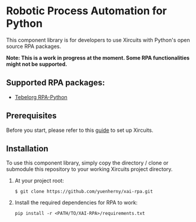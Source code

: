 # Robotic Process Automation for Python
This component library is for developers to use Xircuits with Python's open source RPA packages.

**Note: This is a work in progress at the moment. Some RPA functionalities might not be supported.**

## Supported RPA packages:
- [Tebelorg RPA-Python](https://github.com/tebelorg/RPA-Python)

## Prerequisites
Before you start, please refer to this [guide](https://xircuits.io/docs/Installation) to set up Xircuits.

## Installation
To use this component library, simply copy the directory / clone or submodule this repository to your working Xircuits project directory.

1. At your project root:
    ```
    $ git clone https://github.com/yuenherny/xai-rpa.git
    ```
2. Install the required dependencies for RPA to work:
    ```
    pip install -r <PATH/TO/XAI-RPA>/requirements.txt
    ```
